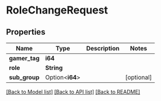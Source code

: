 # RoleChangeRequest

## Properties

Name | Type | Description | Notes
------------ | ------------- | ------------- | -------------
**gamer_tag** | **i64** |  | 
**role** | **String** |  | 
**sub_group** | Option<**i64**> |  | [optional]

[[Back to Model list]](../README.md#documentation-for-models) [[Back to API list]](../README.md#documentation-for-api-endpoints) [[Back to README]](../README.md)



